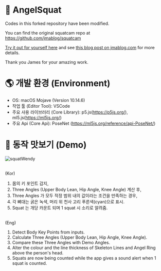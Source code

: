 # 👼 AngelSquat

Codes in this forked repository have been modified.

You can find the original squatcam repo at https://github.com/jmablog/squatcam

[Try it out for yourself here](https://jmablog.com/post/posenet-app/) and see [this blog post on jmablog.com](https://jmablog.com/post/posenet-app/) for more details.

Thank you James for your amazing work.

# 🌎 개발 환경 (Environment)
* OS: macOS Mojave (Version 10.14.6)
* 작업 툴 (Editor Tool): VSCode
* 주요 사용 라이브러리 (Core Library): p5.js(https://p5js.org/), ml5.js(https://ml5js.org/)
* 주요 Api (Core Api): PoseNet (https://ml5js.org/reference/api-PoseNet/)

# 👀 동작 맛보기 (Demo)
![squatWendy](https://user-images.githubusercontent.com/67300266/105364190-fb687c80-5c50-11eb-8afd-fac5152e19ce.gif) 

<br>
(Kor) <br>

1) 몸의 키 포인트 감지, <br>
2) Three Angles (Upper Body Lean, Hip Angle, Knee Angle) 계산 후, <br>
3) Three Angles 가 모두 적정 범위 내의 값이라는 조건을 만족하는 경우, <br>
4) 각 뼈대는 굵은 녹색, 머리 위 천사 고리 푸른색(cyan)으로 표시. <br>
5) Squat 는 개당 카운트 되며 1 squat 시 소리로 알려줌. <br>
 <br>
(Eng) <br>

1) Detect Body Key Points from inputs. <br>
2) Calculate Three Angles (Upper Body Lean, Hip Angle, Knee Angle). <br>
3) Compare these Three Angles with Demo Angles. <br>
4) Alter the colour and the line thickness of Skeleton Lines and Angel Ring above the person's head.  <br>
5) Squats are now being counted while the app gives a sound alert when 1 squat is counted.
